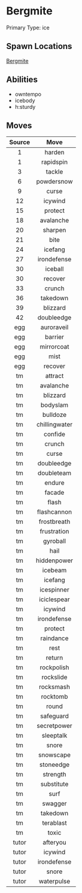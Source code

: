 # Bergmite  
Primary Type: ice  
  
## Spawn Locations  
[Bergmite](/data/spawn_presets/bergmite.md)  
  
## Abilities  
  * owntempo
  * icebody
  * h:sturdy
  
  
## Moves  
  
| Source | Move |  
|:---:|:---:|  
| 1 | harden |  
| 1 | rapidspin |  
| 3 | tackle |  
| 6 | powdersnow |  
| 9 | curse |  
| 12 | icywind |  
| 15 | protect |  
| 18 | avalanche |  
| 20 | sharpen |  
| 21 | bite |  
| 24 | icefang |  
| 27 | irondefense |  
| 30 | iceball |  
| 30 | recover |  
| 33 | crunch |  
| 36 | takedown |  
| 39 | blizzard |  
| 42 | doubleedge |  
| egg | auroraveil |  
| egg | barrier |  
| egg | mirrorcoat |  
| egg | mist |  
| egg | recover |  
| tm | attract |  
| tm | avalanche |  
| tm | blizzard |  
| tm | bodyslam |  
| tm | bulldoze |  
| tm | chillingwater |  
| tm | confide |  
| tm | crunch |  
| tm | curse |  
| tm | doubleedge |  
| tm | doubleteam |  
| tm | endure |  
| tm | facade |  
| tm | flash |  
| tm | flashcannon |  
| tm | frostbreath |  
| tm | frustration |  
| tm | gyroball |  
| tm | hail |  
| tm | hiddenpower |  
| tm | icebeam |  
| tm | icefang |  
| tm | icespinner |  
| tm | iciclespear |  
| tm | icywind |  
| tm | irondefense |  
| tm | protect |  
| tm | raindance |  
| tm | rest |  
| tm | return |  
| tm | rockpolish |  
| tm | rockslide |  
| tm | rocksmash |  
| tm | rocktomb |  
| tm | round |  
| tm | safeguard |  
| tm | secretpower |  
| tm | sleeptalk |  
| tm | snore |  
| tm | snowscape |  
| tm | stoneedge |  
| tm | strength |  
| tm | substitute |  
| tm | surf |  
| tm | swagger |  
| tm | takedown |  
| tm | terablast |  
| tm | toxic |  
| tutor | afteryou |  
| tutor | icywind |  
| tutor | irondefense |  
| tutor | snore |  
| tutor | waterpulse |  
  
